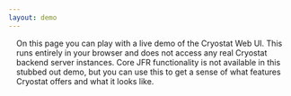 ```yaml
---
layout: demo
---
```


<div style="margin: 0px 1em 2em 1em;">
On this page you can play with a live demo of the Cryostat Web UI. This runs entirely in your browser and does not access any real Cryostat backend server instances.
Core JFR functionality is not available in this stubbed out demo, but you can use this to get a sense of what features Cryostat offers and what it looks like.
</div>

<div style="position: relative;">
  <div
    style="position: absolute; left: 0; top: 0; width: 100%; height: 100%; align-items: center; display: flex; justify-content: center">
      <div id="loading" aria-label="Loading demo" class="linear-dot-spinner"></div>
  </div>
  <iframe
    id="demo-frame"
    src="{{ "/assets/demo/site/index.html" | relative_url }}"
    style="opacity: 0; max-width: initial !important; width: 99%; height: 54em; margin: 0px 10px 0px 10px; border: none">
  </iframe>
</div>
<script>
    var loading = document.getElementById("loading");
    var frame = document.getElementById("demo-frame");
    frame.addEventListener("load", function() {
        loading.style.display = "none";
        frame.style.opacity = 1;
    });
</script>
